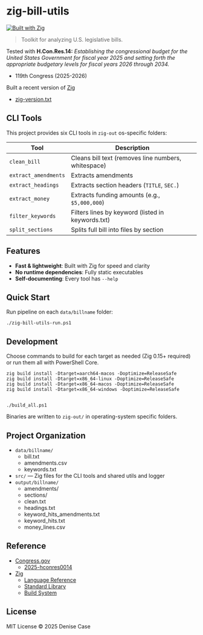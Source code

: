 # zig-bill-utils

[![Built with Zig](https://img.shields.io/badge/Built%20with-Zig-ec912d?logo=zig&logoColor=white&style=flat-square)](https://ziglang.org)


> Toolkit for analyzing U.S. legislative bills. 

Tested with **H.Con.Res.14:**  _Establishing the congressional budget for the United States Government for fiscal year 2025 and setting forth the appropriate budgetary levels for fiscal years 2026 through 2034._
- 119th Congress (2025-2026)

Built a recent version of [Zig](https://ziglang.org/documentation/)
 - [zig-version.txt](zig-version.txt)

## CLI Tools

This project provides six CLI tools in `zig-out` os-specific folders:

| Tool                | Description                                           |
|---------------------|-------------------------------------------------------|
| `clean_bill`        | Cleans bill text (removes line numbers, whitespace)   |
| `extract_amendments`| Extracts amendments            |
| `extract_headings`  | Extracts section headers (`TITLE`, `SEC.`)            |
| `extract_money`     | Extracts funding amounts (e.g., `$5,000,000`)         |
| `filter_keywords`   | Filters lines by keyword (listed in keywords.txt)     |
| `split_sections`    | Splits full bill into files by section                |

## Features

- **Fast & lightweight**: Built with Zig for speed and clarity
- **No runtime dependencies**: Fully static executables
- **Self-documenting**: Every tool has `--help`

## Quick Start

Run pipeline on each `data/billname` folder:

```pwsh
./zig-bill-utils-run.ps1
```

## Development

Choose commands to build for each target as needed (Zig 0.15+ required) or run them all with PowerShell Core.

```pwsh
zig build install -Dtarget=aarch64-macos -Doptimize=ReleaseSafe
zig build install -Dtarget=x86_64-linux -Doptimize=ReleaseSafe
zig build install -Dtarget=x86_64-macos -Doptimize=ReleaseSafe
zig build install -Dtarget=x86_64-windows -Doptimize=ReleaseSafe 


./build_all.ps1
```

Binaries are written to `zig-out/` in operating-system specific folders.

## Project Organization

- `data/billname/` 
  - bill.txt
  - amendments.csv
  - keywords.txt
- `src/` — Zig files for the CLI tools and shared utils and logger
- `output/billname/`
  - amendments/
  - sections/
  - clean.txt
  - headings.txt
  - keyword_hits_amendments.txt
  - keyword_hits.txt
  - money_lines.csv 

## Reference

- [Congress.gov](https://www.congress.gov/)
  - [2025-hconres0014](https://www.congress.gov/bill/119th-congress/house-concurrent-resolution/14)
- [Zig](https://ziglang.org/)
  - [Language Reference](https://ziglang.org/documentation/master/)
  - [Standard Library](https://ziglang.org/documentation/master/std/)
  - [Build System](https://ziglang.org/learn/build-system/)

## License

MIT License © 2025 Denise Case
